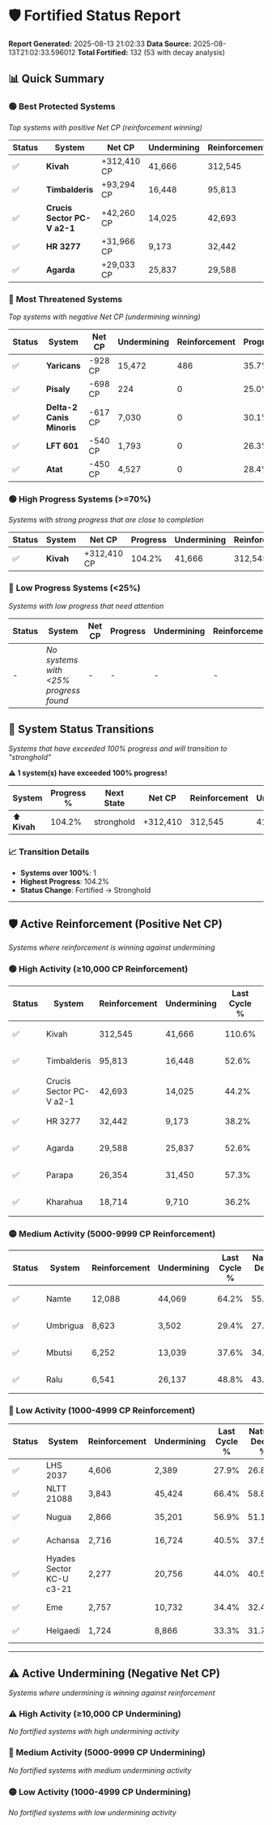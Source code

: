 # 🛡️ Fortified Status Report

**Report Generated:** 2025-08-13 21:02:33
**Data Source:** 2025-08-13T21:02:33.596012
**Total Fortified:** 132 (53 with decay analysis)

## 📊 Quick Summary

### 🟢 **Best Protected Systems**
*Top systems with positive Net CP (reinforcement winning)*

| Status | System | Net CP | Undermining | Reinforcement | Progress |
|--------|--------|--------|-------------|---------------|----------|
| ✅ | **Kivah** | +312,410 CP | 41,666 | 312,545 | 104.2% |
| ✅ | **Timbalderis** | +93,294 CP | 16,448 | 95,813 | 50.1% |
| ✅ | **Crucis Sector PC-V a2-1** | +42,260 CP | 14,025 | 42,693 | 42.0% |
| ✅ | **HR 3277** | +31,966 CP | 9,173 | 32,442 | 36.8% |
| ✅ | **Agarda** | +29,033 CP | 25,837 | 29,588 | 48.6% |

### 🔴 **Most Threatened Systems**
*Top systems with negative Net CP (undermining winning)*

| Status | System | Net CP | Undermining | Reinforcement | Progress |
|--------|--------|--------|-------------|---------------|----------|
| ✅ | **Yaricans** | -928 CP | 15,472 | 486 | 35.7% |
| ✅ | **Pisaly** | -698 CP | 224 | 0 | 25.0% |
| ✅ | **Delta-2 Canis Minoris** | -617 CP | 7,030 | 0 | 30.1% |
| ✅ | **LFT 601** | -540 CP | 1,793 | 0 | 26.3% |
| ✅ | **Atat** | -450 CP | 4,527 | 0 | 28.4% |

### 🟢 **High Progress Systems (>=70%)**
*Systems with strong progress that are close to completion*

| Status | System | Net CP | Progress | Undermining | Reinforcement |
|--------|--------|--------|----------|-------------|---------------|
| ✅ | **Kivah** | +312,410 CP | 104.2% | 41,666 | 312,545 |

### 🔴 **Low Progress Systems (<25%)**
*Systems with low progress that need attention*

| Status | System | Net CP | Progress | Undermining | Reinforcement |
|--------|--------|--------|----------|-------------|---------------|
| - | *No systems with <25% progress found* | - | - | - | - |
## 🔄 System Status Transitions  
*Systems that have exceeded 100% progress and will transition to "stronghold"*

**⚠️ 1 system(s) have exceeded 100% progress!**

| System | Progress % | Next State | Net CP | Reinforcement | Undermining | 
|--------|------------|-------------|--------|---------------|-------------|
| ⬆️ **Kivah** | 104.2% | stronghold | +312,410 | 312,545 | 41,666 |

### 📈 Transition Details
- **Systems over 100%**: 1
- **Highest Progress**: 104.2%
- **Status Change**: Fortified → Stronghold

---

## 🛡️ Active Reinforcement (Positive Net CP)
*Systems where reinforcement is winning against undermining*

### 🟢 High Activity (≥10,000 CP Reinforcement)

| Status | System | Reinforcement | Undermining | Last Cycle % | Natural Decay % | Current Progress % | Current CP | Net CP | Activity |
|--------|--------|---------------|-------------|--------------|-----------------|-------------------|------------|--------|----------|
| ✅ | Kivah | 312,545 | 41,666 | 110.6% | 56.14% | 104.2% | 677,300 | +312,410 | 🟢 High Reinforcement |
| ✅ | Timbalderis | 95,813 | 16,448 | 52.6% | 35.75% | 50.1% | 325,650 | +93,294 | 🟢 High Reinforcement |
| ✅ | Crucis Sector PC-V a2-1 | 42,693 | 14,025 | 44.2% | 35.50% | 42.0% | 273,000 | +42,260 | 🟢 High Reinforcement |
| ✅ | HR 3277 | 32,442 | 9,173 | 38.2% | 31.88% | 36.8% | 239,200 | +31,966 | 🟢 High Reinforcement |
| ✅ | Agarda | 29,588 | 25,837 | 52.6% | 44.13% | 48.6% | 315,900 | +29,033 | 🟢 High Reinforcement |
| ✅ | Parapa | 26,354 | 31,450 | 57.3% | 48.49% | 52.5% | 341,250 | +26,080 | 🟢 High Reinforcement |
| ✅ | Kharahua | 18,714 | 9,710 | 36.2% | 31.96% | 34.7% | 225,550 | +17,807 | 🟢 High Reinforcement |

### 🟡 Medium Activity (5000-9999 CP Reinforcement)

| Status | System | Reinforcement | Undermining | Last Cycle % | Natural Decay % | Current Progress % | Current CP | Net CP | Activity |
|--------|--------|---------------|-------------|--------------|-----------------|-------------------|------------|--------|----------|
| ✅ | Namte | 12,088 | 44,069 | 64.2% | 55.97% | 57.4% | 373,099 | +9,319 | 🟡 Medium Reinforcement |
| ✅ | Umbrigua | 8,623 | 3,502 | 29.4% | 27.65% | 28.9% | 187,850 | +8,095 | 🟡 Medium Reinforcement |
| ✅ | Mbutsi | 6,252 | 13,039 | 37.6% | 34.72% | 35.6% | 231,400 | +5,746 | 🟡 Medium Reinforcement |
| ✅ | Ralu | 6,541 | 26,137 | 48.8% | 43.96% | 44.8% | 291,199 | +5,452 | 🟡 Medium Reinforcement |

### 🔴 Low Activity (1000-4999 CP Reinforcement)

| Status | System | Reinforcement | Undermining | Last Cycle % | Natural Decay % | Current Progress % | Current CP | Net CP | Activity |
|--------|--------|---------------|-------------|--------------|-----------------|-------------------|------------|--------|----------|
| ✅ | LHS 2037 | 4,606 | 2,389 | 27.9% | 26.87% | 27.5% | 178,750 | +4,123 | 🔵 Low Reinforcement |
| ✅ | NLTT 21088 | 3,843 | 45,424 | 66.4% | 58.84% | 59.4% | 386,100 | +3,614 | 🔵 Low Reinforcement |
| ✅ | Nugua | 2,866 | 35,201 | 56.9% | 51.13% | 51.5% | 334,750 | +2,416 | 🔵 Low Reinforcement |
| ✅ | Achansa | 2,716 | 16,724 | 40.5% | 37.54% | 37.9% | 246,350 | +2,347 | 🔵 Low Reinforcement |
| ✅ | Hyades Sector KC-U c3-21 | 2,277 | 20,756 | 44.0% | 40.51% | 40.8% | 265,200 | +1,895 | 🔵 Low Reinforcement |
| ✅ | Eme | 2,757 | 10,732 | 34.4% | 32.47% | 32.7% | 212,550 | +1,514 | 🔵 Low Reinforcement |
| ✅ | Helgaedi | 1,724 | 8,866 | 33.3% | 31.70% | 31.9% | 207,350 | +1,307 | 🔵 Low Reinforcement |


---

## ⚠️ Active Undermining (Negative Net CP)
*Systems where undermining is winning against reinforcement*

### ⚠️ High Activity (≥10,000 CP Undermining)

*No fortified systems with high undermining activity*

### 🔶 Medium Activity (5000-9999 CP Undermining)

*No fortified systems with medium undermining activity*

### 🟡 Low Activity (1000-4999 CP Undermining)

*No fortified systems with low undermining activity*
